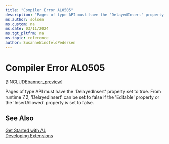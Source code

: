```yaml
---
title: "Compiler Error AL0505"
description: "Pages of type API must have the 'DelayedInsert' property set to true."
ms.author: solsen
ms.custom: na
ms.date: 03/11/2024
ms.tgt_pltfrm: na
ms.topic: reference
author: SusanneWindfeldPedersen
---
```

[//]: # (START>DO_NOT_EDIT)
[//]: # (IMPORTANT:Do not edit any of the content between here and the END>DO_NOT_EDIT.)
[//]: # (Any modifications should be made in the .xml files in the ModernDev repo.)
# Compiler Error AL0505

[!INCLUDE[banner_preview](../includes/banner_preview.md)]

Pages of type API must have the 'DelayedInsert' property set to true. From runtime 7.2, 'DelayedInsert' can be set to false if the 'Editable' property or the 'InsertAllowed' property is set to false.


[//]: # (IMPORTANT: END>DO_NOT_EDIT)
## See Also  
[Get Started with AL](../devenv-get-started.md)  
[Developing Extensions](../devenv-dev-overview.md)  